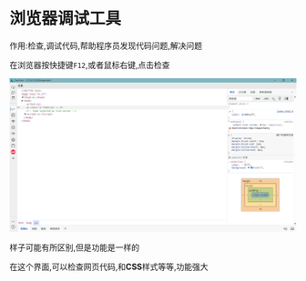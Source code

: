 # 浏览器调试工具

作用:检查,调试代码,帮助程序员发现代码问题,解决问题

在浏览器按快捷键`F12`,或者鼠标右键,点击检查

![23-1](assets/23-1.png)

样子可能有所区别,但是功能是一样的

在这个界面,可以检查网页代码,和**CSS**样式等等,功能强大